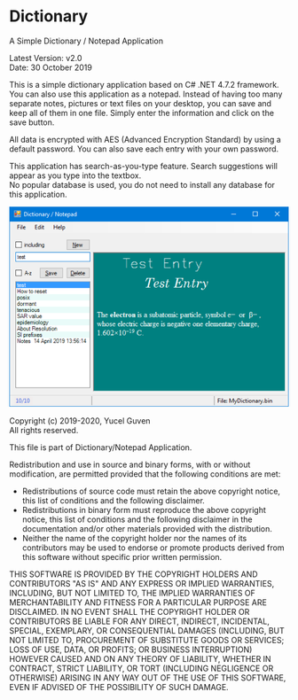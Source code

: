 # Dictionary
A Simple Dictionary / Notepad Application

Latest Version: v2.0   
Date: 30 October 2019

This is a simple dictionary application based on C# .NET 4.7.2 framework.
You can also use this application as a notepad. Instead of having too many separate notes, pictures or text files on your desktop, you can save and keep all of them in one file. Simply enter the information and click on the save button.

All data is encrypted with AES (Advanced Encryption Standard) by using a default password.
You can also save each entry with your own password. 

This application has search-as-you-type feature. Search suggestions will appear as you type into the textbox.   
No popular database is used, you do not need to install any database for this application.

![Scrn--1.png](https://raw.githubusercontent.com/ygvn/Dictionary/master/Scrn--1.png)     


Copyright (c) 2019-2020, Yucel Guven   
All rights reserved.

This file is part of Dictionary/Notepad Application.

Redistribution and use in source and binary forms, with or without
modification, are permitted provided that the following conditions are met:

 * Redistributions of source code must retain the above copyright notice, this
   list of conditions and the following disclaimer.
 * Redistributions in binary form must reproduce the above copyright notice,
   this list of conditions and the following disclaimer in the documentation
   and/or other materials provided with the distribution.
 * Neither the name of the copyright holder nor the names of its
   contributors may be used to endorse or promote products derived from
   this software without specific prior written permission.

THIS SOFTWARE IS PROVIDED BY THE COPYRIGHT HOLDERS AND CONTRIBUTORS "AS IS"
AND ANY EXPRESS OR IMPLIED WARRANTIES, INCLUDING, BUT NOT LIMITED TO, THE
IMPLIED WARRANTIES OF MERCHANTABILITY AND FITNESS FOR A PARTICULAR PURPOSE ARE
DISCLAIMED. IN NO EVENT SHALL THE COPYRIGHT HOLDER OR CONTRIBUTORS BE LIABLE
FOR ANY DIRECT, INDIRECT, INCIDENTAL, SPECIAL, EXEMPLARY, OR CONSEQUENTIAL
DAMAGES (INCLUDING, BUT NOT LIMITED TO, PROCUREMENT OF SUBSTITUTE GOODS OR
SERVICES; LOSS OF USE, DATA, OR PROFITS; OR BUSINESS INTERRUPTION) HOWEVER
CAUSED AND ON ANY THEORY OF LIABILITY, WHETHER IN CONTRACT, STRICT LIABILITY,
OR TORT (INCLUDING NEGLIGENCE OR OTHERWISE) ARISING IN ANY WAY OUT OF THE USE
OF THIS SOFTWARE, EVEN IF ADVISED OF THE POSSIBILITY OF SUCH DAMAGE.
